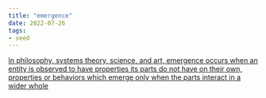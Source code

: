 ```yaml
---
title: "emergence"
date: 2022-07-26
tags:
- seed
---
```

[In philosophy, systems theory, science, and art, emergence occurs when an entity is observed to have properties its parts do not have on their own, properties or behaviors which emerge only when the parts interact in a wider whole](https://en.wikipedia.org/wiki/Emergence)



